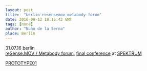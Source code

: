 ```yaml
---
layout: post
title:  "berlin-resensemov-metabody-forum"
date: 2016-08-12 18:16:42 GMT
tags: [none]
author: "Nuño de la Serna"
place: Berlin
---
```


<p>31.07.16 berlin<br/><a href="http://spektrumberlin.de/open-calls/detail/resensemov-festival-1.html">reSense.MOV / Metabody forum</a>, <a href="http://spektrumberlin.de/events/detail/resense-final-conference.html">final conference</a> at <a href="http://spektrumberlin.de/">SPEKTRUM</a></p><p><a href="http://action-io.tumblr.com/post/139002572728/dev-update-nodejs-websockets-webgl">PROTOTYPE01</a><br/></p>

